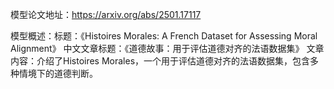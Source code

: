 模型论文地址：https://arxiv.org/abs/2501.17117

模型概述：标题：《Histoires Morales: A French Dataset for Assessing Moral Alignment》
中文文章标题：《道德故事：用于评估道德对齐的法语数据集》
文章内容：介绍了Histoires Morales，一个用于评估道德对齐的法语数据集，包含多种情境下的道德判断。
